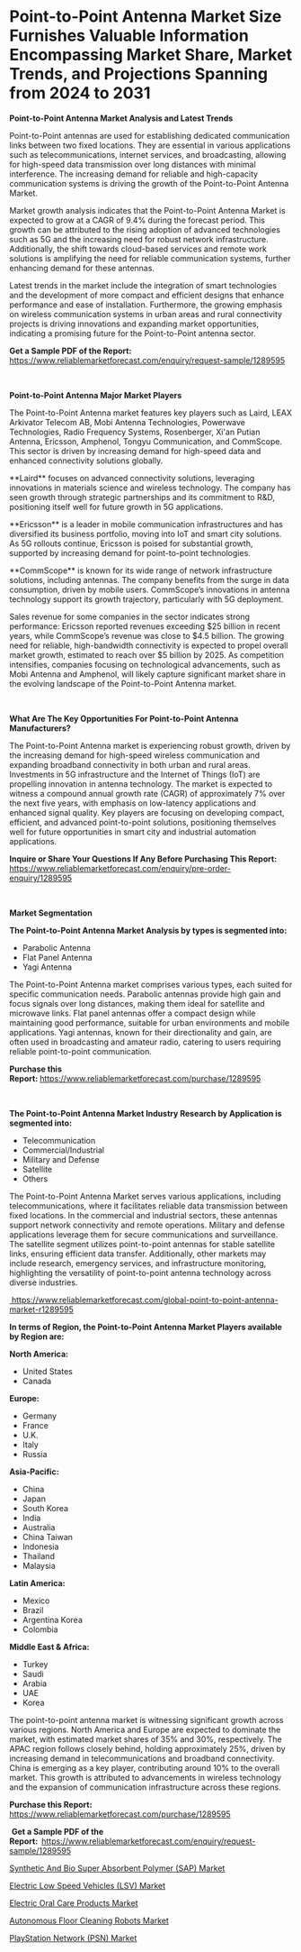 <p><h1>Point-to-Point Antenna Market Size Furnishes Valuable Information Encompassing Market Share, Market Trends, and Projections Spanning from 2024 to 2031</h1></p><p><strong>Point-to-Point Antenna Market Analysis and Latest Trends</strong></p>
<p><p>Point-to-Point antennas are used for establishing dedicated communication links between two fixed locations. They are essential in various applications such as telecommunications, internet services, and broadcasting, allowing for high-speed data transmission over long distances with minimal interference. The increasing demand for reliable and high-capacity communication systems is driving the growth of the Point-to-Point Antenna Market.</p><p>Market growth analysis indicates that the Point-to-Point Antenna Market is expected to grow at a CAGR of 9.4% during the forecast period. This growth can be attributed to the rising adoption of advanced technologies such as 5G and the increasing need for robust network infrastructure. Additionally, the shift towards cloud-based services and remote work solutions is amplifying the need for reliable communication systems, further enhancing demand for these antennas.</p><p>Latest trends in the market include the integration of smart technologies and the development of more compact and efficient designs that enhance performance and ease of installation. Furthermore, the growing emphasis on wireless communication systems in urban areas and rural connectivity projects is driving innovations and expanding market opportunities, indicating a promising future for the Point-to-Point antenna sector.</p></p>
<p><strong>Get a Sample PDF of the Report:&nbsp;</strong> <a href="https://www.reliablemarketforecast.com/enquiry/request-sample/1289595?utm_campaign=1727&utm_medium=2&utm_source=Github&utm_content=ia&utm_term=26102024&utm_id=point-to-point-antenna">https://www.reliablemarketforecast.com/enquiry/request-sample/1289595</a></p>
<p>&nbsp;</p>
<p><strong>Point-to-Point Antenna Major Market Players</strong></p>
<p><p>The Point-to-Point Antenna market features key players such as Laird, LEAX Arkivator Telecom AB, Mobi Antenna Technologies, Powerwave Technologies, Radio Frequency Systems, Rosenberger, Xi'an Putian Antenna, Ericsson, Amphenol, Tongyu Communication, and CommScope. This sector is driven by increasing demand for high-speed data and enhanced connectivity solutions globally.</p><p>**Laird** focuses on advanced connectivity solutions, leveraging innovations in materials science and wireless technology. The company has seen growth through strategic partnerships and its commitment to R&D, positioning itself well for future growth in 5G applications.</p><p>**Ericsson** is a leader in mobile communication infrastructures and has diversified its business portfolio, moving into IoT and smart city solutions. As 5G rollouts continue, Ericsson is poised for substantial growth, supported by increasing demand for point-to-point technologies.</p><p>**CommScope** is known for its wide range of network infrastructure solutions, including antennas. The company benefits from the surge in data consumption, driven by mobile users. CommScope’s innovations in antenna technology support its growth trajectory, particularly with 5G deployment.</p><p>Sales revenue for some companies in the sector indicates strong performance: Ericsson reported revenues exceeding $25 billion in recent years, while CommScope’s revenue was close to $4.5 billion. The growing need for reliable, high-bandwidth connectivity is expected to propel overall market growth, estimated to reach over $5 billion by 2025. As competition intensifies, companies focusing on technological advancements, such as Mobi Antenna and Amphenol, will likely capture significant market share in the evolving landscape of the Point-to-Point Antenna market.</p></p>
<p>&nbsp;</p>
<p><strong>What Are The Key Opportunities For Point-to-Point Antenna Manufacturers?</strong></p>
<p><p>The Point-to-Point Antenna market is experiencing robust growth, driven by the increasing demand for high-speed wireless communication and expanding broadband connectivity in both urban and rural areas. Investments in 5G infrastructure and the Internet of Things (IoT) are propelling innovation in antenna technology. The market is expected to witness a compound annual growth rate (CAGR) of approximately 7% over the next five years, with emphasis on low-latency applications and enhanced signal quality. Key players are focusing on developing compact, efficient, and advanced point-to-point solutions, positioning themselves well for future opportunities in smart city and industrial automation applications.</p></p>
<p><strong>Inquire or Share Your Questions If Any Before Purchasing This Report:</strong> <a href="https://www.reliablemarketforecast.com/enquiry/pre-order-enquiry/1289595?utm_campaign=1727&utm_medium=2&utm_source=Github&utm_content=ia&utm_term=26102024&utm_id=point-to-point-antenna">https://www.reliablemarketforecast.com/enquiry/pre-order-enquiry/1289595</a></p>
<p>&nbsp;</p>
<p><strong>Market Segmentation</strong></p>
<p><strong>The Point-to-Point Antenna Market Analysis by types is segmented into:</strong></p>
<p><ul><li>Parabolic Antenna</li><li>Flat Panel Antenna</li><li>Yagi Antenna</li></ul></p>
<p><p>The Point-to-Point Antenna market comprises various types, each suited for specific communication needs. Parabolic antennas provide high gain and focus signals over long distances, making them ideal for satellite and microwave links. Flat panel antennas offer a compact design while maintaining good performance, suitable for urban environments and mobile applications. Yagi antennas, known for their directionality and gain, are often used in broadcasting and amateur radio, catering to users requiring reliable point-to-point communication.</p></p>
<p><strong>Purchase this Report:&nbsp;</strong><a href="https://www.reliablemarketforecast.com/purchase/1289595?utm_campaign=1727&utm_medium=2&utm_source=Github&utm_content=ia&utm_term=26102024&utm_id=point-to-point-antenna">https://www.reliablemarketforecast.com/purchase/1289595</a></p>
<p>&nbsp;</p>
<p><strong>The Point-to-Point Antenna Market Industry Research by Application is segmented into:</strong></p>
<p><ul><li>Telecommunication</li><li>Commercial/Industrial</li><li>Military and Defense</li><li>Satellite</li><li>Others</li></ul></p>
<p><p>The Point-to-Point Antenna Market serves various applications, including telecommunications, where it facilitates reliable data transmission between fixed locations. In the commercial and industrial sectors, these antennas support network connectivity and remote operations. Military and defense applications leverage them for secure communications and surveillance. The satellite segment utilizes point-to-point antennas for stable satellite links, ensuring efficient data transfer. Additionally, other markets may include research, emergency services, and infrastructure monitoring, highlighting the versatility of point-to-point antenna technology across diverse industries.</p></p>
<p><a href="https://www.reliablemarketforecast.com/global-point-to-point-antenna-market-r1289595?utm_campaign=1727&utm_medium=2&utm_source=Github&utm_content=ia&utm_term=26102024&utm_id=point-to-point-antenna">&nbsp;https://www.reliablemarketforecast.com/global-point-to-point-antenna-market-r1289595</a></p>
<p><strong>In terms of Region, the Point-to-Point Antenna Market Players available by Region are:</strong></p>
<p>
    <p> <strong> North America: </strong>
        <ul>
            <li>United States</li>
            <li>Canada</li>
        </ul>
        </p> 
    <p> <strong> Europe: </strong>
        <ul>
            <li>Germany</li>
            <li>France</li>
            <li>U.K.</li>
            <li>Italy</li>
            <li>Russia</li>
        </ul>
        </p> 
    <p> <strong> Asia-Pacific: </strong>
        <ul>
            <li>China</li>
            <li>Japan</li>
            <li>South Korea</li>
            <li>India</li>
            <li>Australia</li>
            <li>China Taiwan</li>
            <li>Indonesia</li>
            <li>Thailand</li>
            <li>Malaysia</li>
        </ul>
        </p> 
    <p> <strong> Latin America: </strong>
        <ul>
            <li>Mexico</li>
            <li>Brazil</li>
            <li>Argentina Korea</li>
            <li>Colombia</li>
        </ul>
        </p> 
    <p> <strong> Middle East & Africa: </strong>
        <ul>
            <li>Turkey</li>
            <li>Saudi</li>
            <li>Arabia</li>
            <li>UAE</li>
            <li>Korea</li>
        </ul>
    </p>
    </p>
<p><p>The point-to-point antenna market is witnessing significant growth across various regions. North America and Europe are expected to dominate the market, with estimated market shares of 35% and 30%, respectively. The APAC region follows closely behind, holding approximately 25%, driven by increasing demand in telecommunications and broadband connectivity. China is emerging as a key player, contributing around 10% to the overall market. This growth is attributed to advancements in wireless technology and the expansion of communication infrastructure across these regions.</p></p>
<p><strong>Purchase this Report: </strong><a href="https://www.reliablemarketforecast.com/purchase/1289595?utm_campaign=1727&utm_medium=2&utm_source=Github&utm_content=ia&utm_term=26102024&utm_id=point-to-point-antenna">https://www.reliablemarketforecast.com/purchase/1289595</a></p>
<p>&nbsp;<strong>Get a Sample PDF of the Report:&nbsp;&nbsp;</strong><a href="https://www.reliablemarketforecast.com/enquiry/request-sample/1289595?utm_campaign=1727&utm_medium=2&utm_source=Github&utm_content=ia&utm_term=26102024&utm_id=point-to-point-antenna">https://www.reliablemarketforecast.com/enquiry/request-sample/1289595</a></p>
<p><strong></strong></p>
<p><p><a href="https://www.linkedin.com/pulse/emerging-trends-synthetic-bio-super-absorbent-polymer-sap-hdwnf?utm_campaign=1727&utm_medium=2&utm_source=Github&utm_content=ia&utm_term=26102024&utm_id=point-to-point-antenna">Synthetic And Bio Super Absorbent Polymer (SAP) Market</a></p><p><a href="https://www.linkedin.com/pulse/electric-low-speed-vehicles-lsv-market-trends-strategic-insights-ekhoc?utm_campaign=1727&utm_medium=2&utm_source=Github&utm_content=ia&utm_term=26102024&utm_id=point-to-point-antenna">Electric Low Speed Vehicles (LSV) Market</a></p><p><a href="https://www.linkedin.com/pulse/strategic-roadmap-success-global-electric-oral-care-products-dyk1e?utm_campaign=1727&utm_medium=2&utm_source=Github&utm_content=ia&utm_term=26102024&utm_id=point-to-point-antenna">Electric Oral Care Products Market</a></p><p><a href="https://www.linkedin.com/pulse/autonomous-floor-cleaning-robots-market-pulse-81-expansion-blueprint-vcvpe?utm_campaign=1727&utm_medium=2&utm_source=Github&utm_content=ia&utm_term=26102024&utm_id=point-to-point-antenna">Autonomous Floor Cleaning Robots Market</a></p><p><a href="https://www.linkedin.com/pulse/playstation-network-psn-ecosystem-mapping-innovation-value-utdrf?utm_campaign=1727&utm_medium=2&utm_source=Github&utm_content=ia&utm_term=26102024&utm_id=point-to-point-antenna">PlayStation Network (PSN) Market</a></p></p>